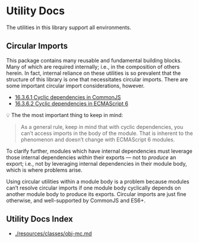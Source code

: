# Utility Docs

The utilities in this library support all environments.

## Circular Imports

This package contains many reusable and fundamental building blocks. Many of which are required internally; i.e., in the composition of others herein. In fact, internal reliance on these utilities is so prevalent that the structure of this library is one that necessitates circular imports. There are some important circular import considerations, however.

-   [16.3.6.1 Cyclic dependencies in CommonJS](https://o5p.me/tp2pCK)
-   [16.3.6.2 Cyclic dependencies in ECMAScript 6](https://o5p.me/EK1tYf)

💡 The the most important thing to keep in mind:

> As a general rule, keep in mind that with cyclic dependencies, you can’t access imports in the body of the module. That is inherent to the phenomenon and doesn’t change with ECMAScript 6 modules.

To clarify further, modules which have internal dependencies must leverage those internal dependencies _within_ their exports — not to _produce_ an export; i.e., not by leveraging internal dependencies in their module body, which is where problems arise.

Using circular utilities within a module body is a problem because modules can’t resolve circular imports if one module body cyclically depends on another module body to produce its exports. Circular imports are just fine otherwise, and well-supported by CommonJS and ES6+.

## Utility Docs Index

-   [./resources/classes/obj-mc.md](./resources/classes/obj-mc.md)

